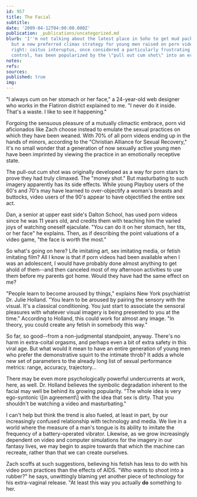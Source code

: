 ```yaml
---
id: 957
title: The Facial
subtitle: 
date: '2009-04-12T04:00:00.000Z'
publication: _publications/uncategorized.md
blurb: 'I''m not talking about the latest place in Soho to get mud pack treatments,
  but a new preferred climax strategy for young men raised on porn videos. That''s
  right: coitus interuptus, once considered a particularly frustrating form of birth
  control, has been popularized by the \"pull out cum shot\" into an erotic thrill.'
notes: 
refs: 
sources: 
published: true
img: 
---
```

"I always cum on her stomach or her face," a 24-year-old web designer who works in the Flatiron district explained to me. "I never do it inside. That's a waste. I like to see it happening."

Forgoing the sensuous pleasure of a mutually climactic embrace, porn vid aficionados like Zach choose instead to emulate the sexual practices on which they have been weaned. With 70% of all porn videos ending up in the hands of minors, according to the "Christian Alliance for Sexual Recovery," it's no small wonder that a generation of now sexually active young men have been imprinted by viewing the practice in an emotionally receptive state.

The pull-out cum shot was originally developed as a way for porn stars to prove they had truly climaxed. The "money shot." But masturbating to such imagery apparently has its side effects. While young Playboy users of the 60's and 70's may have learned to over-objectify a woman's breasts and buttocks, video users of the 90's appear to have objectified the entire sex act.

Dan, a senior at upper east side's Dalton School, has used porn videos since he was 11 years old, and credits them with teaching him the varied joys of watching oneself ejaculate. "You can do it on her stomach, her tits, or her face" he explains. Then, as if describing the point valuations of a video game, "the face is worth the most."

So what's going on here? Life imitating art, sex imitating media, or fetish imitating film? All I know is that if porn videos had been available when I was an adolescent, I would have probably done almost anything to get ahold of them--and then canceled most of my afternoon activities to use them before my parents got home. Would they have had the same effect on me?

"People learn to become aroused by things," explains New York psychiatrist Dr. Julie Holland. "You learn to be aroused by pairing the sensory with the visual. It's a classical conditioning. You just start to associate the sensoral pleasures with whatever visual imagery is being presented to you at the time." According to Holland, this could work for almost any image. "In theory, you could create any fetish in somebody this way."

So far, so good--from a non-judgmental standpoint, anyway. There's no harm in extra-coital orgasms, and perhaps even a bit of extra safety in this viral age. But what would it mean to have an entire generation of young men who prefer the demonstrative squirt to the intimate throb? It adds a whole new set of parameters to the already long list of sexual performance metrics: range, accuracy, trajectory...

There may be even more psychologically powerful undercurrents at work, here, as well. Dr. Holland believes the symbolic degradation inherent to the facial may well be behind its growing popularity. "The whole idea is very ego-syntonic \\[in agreement\\] with the idea that sex is dirty. That you shouldn't be watching a video and masturbating."

I can't help but think the trend is also fueled, at least in part, by our increasingly confused relationship with technology and media. We live in a world where the measure of a man's tongue is its ability to imitate the frequency of a battery-operated vibrator. Likewise, as we grow increasingly dependent on video and computer simulations for the imagery in our fantasy lives, we may begin to aspire towards that which the machine can recreate, rather than that we can create ourselves.

Zach scoffs at such suggestions, believing his fetish has less to do with his video porn practices than the effects of AIDS. "Who wants to shoot into a rubber?" he says, unwittingly blaming yet another piece of technology for his extra-vaginal release. "At least this way you actually **do** something to her.
